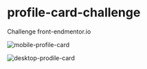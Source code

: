 # profile-card-challenge
Challenge front-endmentor.io


![mobile-profile-card](https://github.com/Sorpanda/profile-card-challenge/assets/114673875/2354f1e9-6ede-4366-afd9-db41959d032f)

![desktop-prodile-card](https://github.com/Sorpanda/profile-card-challenge/assets/114673875/af3a9ae3-018e-40a1-bcca-9c57c37eb2ad)
